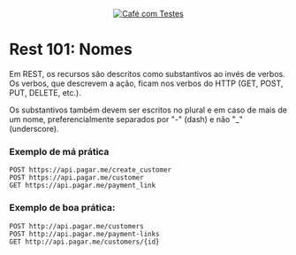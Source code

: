 <p align="center">
  <a href="https://github.com/pagarme/cafe-com-testes">
    <img src="../.github/cafecomtestes.png" alt="Café com Testes">
  </a>
</p>

# Rest 101: Nomes

Em REST, os recursos são descritos como substantivos ao invés de verbos. Os verbos, que descrevem a ação, ficam nos verbos do HTTP (GET, POST, PUT, DELETE, etc.).

Os substantivos também devem ser escritos no plural e em caso de mais de um nome, preferencialmente separados por "-" (dash) e não "_" (underscore).

### Exemplo de má prática

```
POST https://api.pagar.me/create_customer
POST https://api.pagar.me/customer
GET https://api.pagar.me/payment_link
```

### Exemplo de boa prática:

```
POST http://api.pagar.me/customers
POST http://api.pagar.me/payment-links
GET http://api.pagar.me/customers/{id}
```
